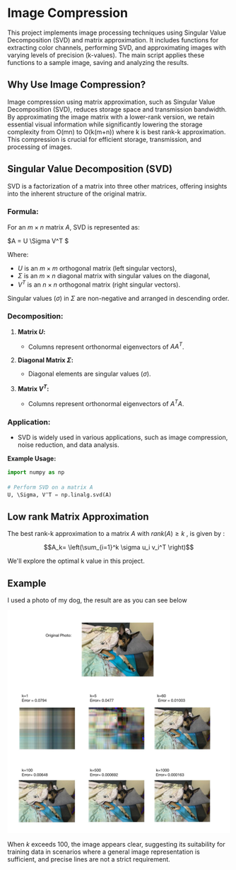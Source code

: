 
# Image Compression

This project implements image processing techniques using Singular Value Decomposition (SVD) and matrix approximation. It includes functions for extracting color channels, performing SVD, and approximating images with varying levels of precision (k-values). The main script applies these functions to a sample image, saving and analyzing the results.


## Why Use Image Compression?

Image compression using matrix approximation, such as Singular Value Decomposition (SVD), reduces storage space and transmission bandwidth. By approximating the image matrix with a lower-rank version, we retain essential visual information while significantly lowering the storage complexity from O(mn) to O(k(m+n)) where k is best rank-k approximation.
This compression is crucial for efficient storage, transmission, and processing of images.
## Singular Value Decomposition (SVD)

SVD is a factorization of a matrix into three other matrices, offering insights into the inherent structure of the original matrix.

### Formula:

For an $m \times n$ matrix $A$, SVD is represented as:

$A = U \Sigma V^T $

Where:
- $U$ is an $m \times m$ orthogonal matrix (left singular vectors),
- $\Sigma$ is an $m \times n$ diagonal matrix with singular values on the diagonal,
- $V^T$ is an $n \times n$ orthogonal matrix (right singular vectors).

Singular values ($\sigma$) in $\Sigma$ are non-negative and arranged in descending order.

### Decomposition:

1. **Matrix $U$:**
   - Columns represent orthonormal eigenvectors of $AA^T$.

2. **Diagonal Matrix $\Sigma$:**
   - Diagonal elements are singular values ($\sigma$).

3. **Matrix $V^T$:**
   - Columns represent orthonormal eigenvectors of $A^TA$.

### Application:

- SVD is widely used in various applications, such as image compression, noise reduction, and data analysis.

**Example Usage:**
```python
import numpy as np

# Perform SVD on a matrix A
U, \Sigma, V^T = np.linalg.svd(A)

```
## Low rank Matrix Approximation

The best rank-k approximation to a matrix $A$ with $rank(A) \ge k$ , is given by :

$$A_k= \left(\sum_{i=1}^k \sigma u_i v_i^T \right)$$

We'll explore the optimal k value in this project.

## Example

I used a photo of my dog, the result are as you can see below

![](image/imgApprox.jpg)

When $k$ exceeds 100, the image appears clear, suggesting its suitability for training data in scenarios where a general image representation is sufficient, and precise lines are not a strict requirement.
